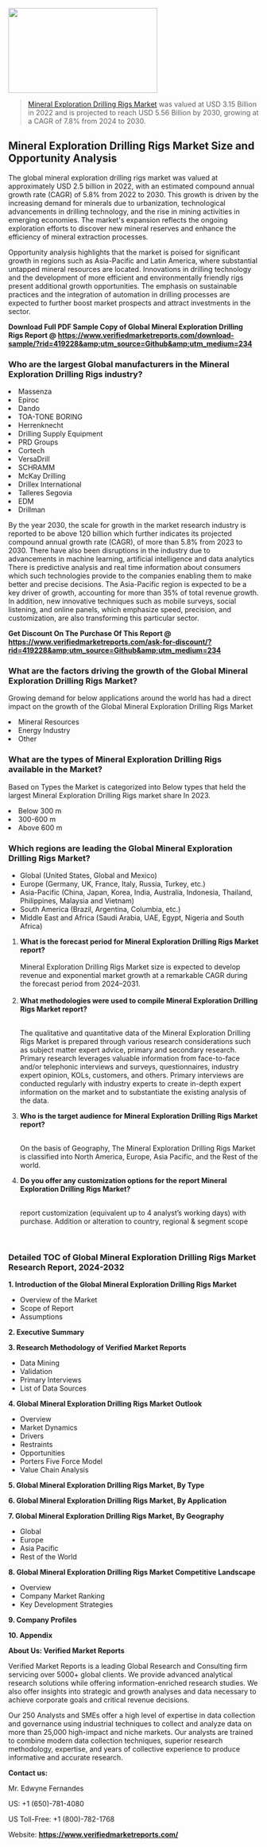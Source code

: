 <img src="https://ffe5etoiles.com/wp-content/uploads/2024/12/MST1-300x171.png" alt="" width="300" height="171" class="alignnone size-medium wp-image-20088" /><blockquote><p><p><a href="https://www.verifiedmarketreports.com/download-sample/?rid=419228&utm_source=Github&utm_medium=234" target="_blank">Mineral Exploration Drilling Rigs Market</a> was valued at USD 3.15 Billion in 2022 and is projected to reach USD 5.56 Billion by 2030, growing at a CAGR of 7.8% from 2024 to 2030.</p></blockquote><p><h2>Mineral Exploration Drilling Rigs Market Size and Opportunity Analysis</h2><p>The global mineral exploration drilling rigs market was valued at approximately USD 2.5 billion in 2022, with an estimated compound annual growth rate (CAGR) of 5.8% from 2022 to 2030. This growth is driven by the increasing demand for minerals due to urbanization, technological advancements in drilling technology, and the rise in mining activities in emerging economies. The market's expansion reflects the ongoing exploration efforts to discover new mineral reserves and enhance the efficiency of mineral extraction processes.</p><p>Opportunity analysis highlights that the market is poised for significant growth in regions such as Asia-Pacific and Latin America, where substantial untapped mineral resources are located. Innovations in drilling technology and the development of more efficient and environmentally friendly rigs present additional growth opportunities. The emphasis on sustainable practices and the integration of automation in drilling processes are expected to further boost market prospects and attract investments in the sector.</p></p><p class=""><strong>Download Full PDF Sample Copy of Global Mineral Exploration Drilling Rigs Report @ <a href="https://www.verifiedmarketreports.com/download-sample/?rid=419228&amp;utm_source=Github&amp;utm_medium=234" target="_blank">https://www.verifiedmarketreports.com/download-sample/?rid=419228&amp;utm_source=Github&amp;utm_medium=234</a></strong></p><h3 id="" class="">Who are the largest Global manufacturers in the Mineral Exploration Drilling Rigs industry?</h3><p><li>Massenza</li><li> Epiroc</li><li> Dando</li><li> TOA-TONE BORING</li><li> Herrenknecht</li><li> Drilling Supply Equipment</li><li> PRD Groups</li><li> Cortech</li><li> VersaDrill</li><li> SCHRAMM</li><li> McKay Drilling</li><li> Drillex International</li><li> Talleres Segovia</li><li> EDM</li><li> Drillman</li></p><div class=""><div class="" dir="" data-message-author-role="" data-message-id="" data-message-model-slug=""><div class=""><div class=""><div class=""><div class="" dir="" data-message-author-role="" data-message-id="" data-message-model-slug=""><div class=""><div class=""><p>By the year 2030, the scale for growth in the market research industry is reported to be above 120 billion which further indicates its projected compound annual growth rate (CAGR), of more than 5.8% from 2023 to 2030. There have also been disruptions in the industry due to advancements in machine learning, artificial intelligence and data analytics There is predictive analysis and real time information about consumers which such technologies provide to the companies enabling them to make better and precise decisions. The Asia-Pacific region is expected to be a key driver of growth, accounting for more than 35% of total revenue growth. In addition, new innovative techniques such as mobile surveys, social listening, and online panels, which emphasize speed, precision, and customization, are also transforming this particular sector.</p><p><strong>Get Discount On The Purchase Of This Report @&nbsp; <a href="https://www.verifiedmarketreports.com/ask-for-discount/?rid=419228&amp;utm_source=Github&amp;utm_medium=234" target="_blank">https://www.verifiedmarketreports.com/ask-for-discount/?rid=419228&amp;utm_source=Github&amp;utm_medium=234</a></strong></p></div></div></div></div></div></div></div></div><h3 id="" class="">What are the factors driving the growth of the Global Mineral Exploration Drilling Rigs Market?</h3><p id="" class="">Growing demand for below applications around the world has had a direct impact on the growth of the Global Mineral Exploration Drilling Rigs Market</p><p id="" class=""><li>Mineral Resources</li><li> Energy Industry</li><li> Other</li></p><h3 id="" class="">What are the types of Mineral Exploration Drilling Rigs available in the Market?</h3><p id="" class="">Based on Types the Market is categorized into Below types that held the largest Mineral Exploration Drilling Rigs market share In 2023.</p><p id="" class=""><li>Below 300 m</li><li> 300-600 m</li><li> Above 600 m</li></p><h3 id="" class="">Which regions are leading the Global Mineral Exploration Drilling Rigs Market?</h3><ul><li>Global (United States, Global and Mexico)</li><li>Europe (Germany, UK, France, Italy, Russia, Turkey, etc.)</li><li>Asia-Pacific (China, Japan, Korea, India, Australia, Indonesia, Thailand, Philippines, Malaysia and Vietnam)</li><li>South America (Brazil, Argentina, Columbia, etc.)</li><li>Middle East and Africa (Saudi Arabia, UAE, Egypt, Nigeria and South Africa)</li></ul><p><ol><li><strong>What is the forecast period for Mineral Exploration Drilling Rigs Market report?<br /></strong><br /><span data-sheets-root="1" data-sheets-value="{&quot;1&quot;:2,&quot;2&quot;:&quot;XXXX size is expected to develop revenue and exponential market growth at a remarkable CAGR during the forecast period from 2024&ndash;2030.&quot;}" data-sheets-userformat="{&quot;2&quot;:12674,&quot;4&quot;:{&quot;1&quot;:2,&quot;2&quot;:16776960},&quot;10&quot;:2,&quot;11&quot;:0,&quot;15&quot;:&quot;Arial&quot;,&quot;16&quot;:12}">Mineral Exploration Drilling Rigs Market size is expected to develop revenue and exponential market growth at a remarkable CAGR during the forecast period from 2024&ndash;2031.</span><br /><br /></li><li><strong>What methodologies were used to compile Mineral Exploration Drilling Rigs Market report?<br /><br /></strong><p>The qualitative and quantitative data of the&nbsp;Mineral Exploration Drilling Rigs Market is prepared through various research considerations such as subject matter expert advice, primary and secondary research. Primary research leverages valuable information from face-to-face and/or telephonic interviews and surveys, questionnaires, industry expert opinion, KOLs, customers, and others. Primary interviews are conducted regularly with industry experts to create in-depth expert information on the market and to substantiate the existing analysis of the data.&nbsp;</p></li><li><strong>Who is the target audience for Mineral Exploration Drilling Rigs Market report?<br /><br /></strong><p>On the basis of Geography, The&nbsp;Mineral Exploration Drilling Rigs Market is classified into North America, Europe, Asia Pacific, and the Rest of the world.</p></li><li><strong>Do you offer any customization options for the report Mineral Exploration Drilling Rigs Market?<br /><br /></strong><p>report customization (equivalent up to 4 analyst&rsquo;s working days) with purchase. Addition or alteration to country, regional &amp; segment scope</p><p>&nbsp;</p></li></ol></p><h3 id="" class="">Detailed TOC of Global Mineral Exploration Drilling Rigs Market Research Report, 2024-2032</h3><p id="" class=""><strong>1. Introduction of the Global Mineral Exploration Drilling Rigs Market</strong></p><ul><li>Overview of the Market</li><li>Scope of Report</li><li>Assumptions</li></ul><p id="" class=""><strong>2. Executive Summary</strong></p><p id="" class=""><strong>3. Research Methodology of&nbsp;Verified Market Reports</strong></p><ul><li>Data Mining</li><li>Validation</li><li>Primary Interviews</li><li>List of Data Sources</li></ul><p id="" class=""><strong>4. Global Mineral Exploration Drilling Rigs Market Outlook</strong></p><ul><li>Overview</li><li>Market Dynamics</li><li>Drivers</li><li>Restraints</li><li>Opportunities</li><li>Porters Five Force Model</li><li>Value Chain Analysis</li></ul><p id="" class=""><strong>5. Global Mineral Exploration Drilling Rigs Market, By&nbsp;Type</strong></p><p id="" class=""><strong>6. Global Mineral Exploration Drilling Rigs Market, By Application</strong></p><p id="" class=""><strong>7. Global Mineral Exploration Drilling Rigs Market, By Geography</strong></p><ul><li>Global</li><li>Europe</li><li>Asia Pacific</li><li>Rest of the World</li></ul><p id="" class=""><strong>8. Global Mineral Exploration Drilling Rigs Market Competitive Landscape</strong></p><ul><li>Overview</li><li>Company Market Ranking</li><li>Key Development Strategies</li></ul><p id="" class=""><strong>9. Company Profiles</strong></p><p id="" class=""><strong>10. Appendix</strong></p><p id="" class=""><strong>About Us: Verified Market Reports</strong></p><p id="" class="">Verified Market Reports is a leading Global Research and Consulting firm servicing over 5000+ global clients. We provide advanced analytical research solutions while offering information-enriched research studies. We also offer insights into strategic and growth analyses and data necessary to achieve corporate goals and critical revenue decisions.</p><p id="" class="">Our 250 Analysts and SMEs offer a high level of expertise in data collection and governance using industrial techniques to collect and analyze data on more than 25,000 high-impact and niche markets. Our analysts are trained to combine modern data collection techniques, superior research methodology, expertise, and years of collective experience to produce informative and accurate research.</p><p id="" class=""><strong>Contact us:</strong></p><p id="" class="">Mr. Edwyne Fernandes</p><p id="" class="">US: +1 (650)-781-4080</p><p id="" class="">US Toll-Free: +1 (800)-782-1768</p><p id="" class="">Website: <a target="" data-test-app-aware-link=""><strong>https://www.verifiedmarketreports.com/</strong></a></p>
